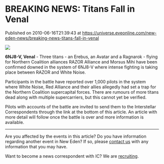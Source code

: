 # BREAKING NEWS: Titans Fall in Venal
Published on 2010-06-16T21:39:43 at https://universe.eveonline.com/new-eden-news/breaking-news-titans-fall-in-venal

![](http://www.eve-ic.net/media/assets/icarticlebanner.png)  
  
 **6NJ8-V, Venal** \- Three titans - an Erebus, an Avatar and a Ragnarok - flying for Northern Coalition alliances RAZOR Alliance and Morsus Mihi have been confirmed downed in the system of 6NJ8-V where intense fighting is taking place between RAZOR and White Noise.   
  
Participants in the battle have reported over 1,000 pilots in the system where White Noise, Red Alliance and their allies allegedly had set a trap for the Northern Coalition supercapital forces. There are rumours of more titans dead along with multiple supercarriers, but this cannot yet be verified.   
  
Pilots with accounts of the battle are invited to send them to the Interstellar Correspondents through the link at the bottom of this article. An article with more detail will follow once the battle is over and more information is available.

* * *

Are you affected by the events in this article? Do you have information regarding another event in New Eden? If so, please [contact us](http://www.eveonline.com/news.asp?a=submitrp) with any information that you may have.  
  
Want to become a news correspondent with IC? We are [recruiting](http://www.eveonline.com/isd.asp).
